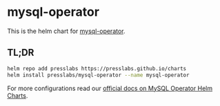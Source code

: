 # mysql-operator

This is the helm chart for [mysql-operator](https://github.com/presslabs/mysql-operator).

## TL;DR
```sh
helm repo add presslabs https://presslabs.github.io/charts
helm install presslabs/mysql-operator --name mysql-operator
```

For more configurations read our [official docs on MySQL Operator Helm Charts](https://www.presslabs.com/docs/mysql-operator/mysql-operator-charts/).
